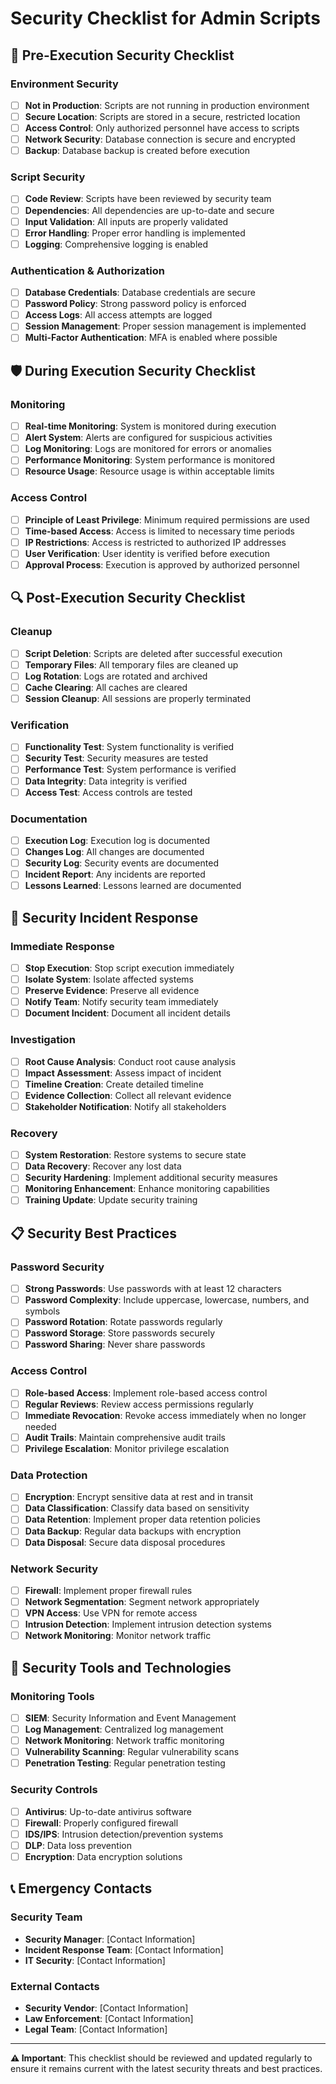 # Security Checklist for Admin Scripts

## 🔐 Pre-Execution Security Checklist

### Environment Security
- [ ] **Not in Production**: Scripts are not running in production environment
- [ ] **Secure Location**: Scripts are stored in a secure, restricted location
- [ ] **Access Control**: Only authorized personnel have access to scripts
- [ ] **Network Security**: Database connection is secure and encrypted
- [ ] **Backup**: Database backup is created before execution

### Script Security
- [ ] **Code Review**: Scripts have been reviewed by security team
- [ ] **Dependencies**: All dependencies are up-to-date and secure
- [ ] **Input Validation**: All inputs are properly validated
- [ ] **Error Handling**: Proper error handling is implemented
- [ ] **Logging**: Comprehensive logging is enabled

### Authentication & Authorization
- [ ] **Database Credentials**: Database credentials are secure
- [ ] **Password Policy**: Strong password policy is enforced
- [ ] **Access Logs**: All access attempts are logged
- [ ] **Session Management**: Proper session management is implemented
- [ ] **Multi-Factor Authentication**: MFA is enabled where possible

## 🛡️ During Execution Security Checklist

### Monitoring
- [ ] **Real-time Monitoring**: System is monitored during execution
- [ ] **Alert System**: Alerts are configured for suspicious activities
- [ ] **Log Monitoring**: Logs are monitored for errors or anomalies
- [ ] **Performance Monitoring**: System performance is monitored
- [ ] **Resource Usage**: Resource usage is within acceptable limits

### Access Control
- [ ] **Principle of Least Privilege**: Minimum required permissions are used
- [ ] **Time-based Access**: Access is limited to necessary time periods
- [ ] **IP Restrictions**: Access is restricted to authorized IP addresses
- [ ] **User Verification**: User identity is verified before execution
- [ ] **Approval Process**: Execution is approved by authorized personnel

## 🔍 Post-Execution Security Checklist

### Cleanup
- [ ] **Script Deletion**: Scripts are deleted after successful execution
- [ ] **Temporary Files**: All temporary files are cleaned up
- [ ] **Log Rotation**: Logs are rotated and archived
- [ ] **Cache Clearing**: All caches are cleared
- [ ] **Session Cleanup**: All sessions are properly terminated

### Verification
- [ ] **Functionality Test**: System functionality is verified
- [ ] **Security Test**: Security measures are tested
- [ ] **Performance Test**: System performance is verified
- [ ] **Data Integrity**: Data integrity is verified
- [ ] **Access Test**: Access controls are tested

### Documentation
- [ ] **Execution Log**: Execution log is documented
- [ ] **Changes Log**: All changes are documented
- [ ] **Security Log**: Security events are documented
- [ ] **Incident Report**: Any incidents are reported
- [ ] **Lessons Learned**: Lessons learned are documented

## 🚨 Security Incident Response

### Immediate Response
- [ ] **Stop Execution**: Stop script execution immediately
- [ ] **Isolate System**: Isolate affected systems
- [ ] **Preserve Evidence**: Preserve all evidence
- [ ] **Notify Team**: Notify security team immediately
- [ ] **Document Incident**: Document all incident details

### Investigation
- [ ] **Root Cause Analysis**: Conduct root cause analysis
- [ ] **Impact Assessment**: Assess impact of incident
- [ ] **Timeline Creation**: Create detailed timeline
- [ ] **Evidence Collection**: Collect all relevant evidence
- [ ] **Stakeholder Notification**: Notify all stakeholders

### Recovery
- [ ] **System Restoration**: Restore systems to secure state
- [ ] **Data Recovery**: Recover any lost data
- [ ] **Security Hardening**: Implement additional security measures
- [ ] **Monitoring Enhancement**: Enhance monitoring capabilities
- [ ] **Training Update**: Update security training

## 📋 Security Best Practices

### Password Security
- [ ] **Strong Passwords**: Use passwords with at least 12 characters
- [ ] **Password Complexity**: Include uppercase, lowercase, numbers, and symbols
- [ ] **Password Rotation**: Rotate passwords regularly
- [ ] **Password Storage**: Store passwords securely
- [ ] **Password Sharing**: Never share passwords

### Access Control
- [ ] **Role-based Access**: Implement role-based access control
- [ ] **Regular Reviews**: Review access permissions regularly
- [ ] **Immediate Revocation**: Revoke access immediately when no longer needed
- [ ] **Audit Trails**: Maintain comprehensive audit trails
- [ ] **Privilege Escalation**: Monitor privilege escalation

### Data Protection
- [ ] **Encryption**: Encrypt sensitive data at rest and in transit
- [ ] **Data Classification**: Classify data based on sensitivity
- [ ] **Data Retention**: Implement proper data retention policies
- [ ] **Data Backup**: Regular data backups with encryption
- [ ] **Data Disposal**: Secure data disposal procedures

### Network Security
- [ ] **Firewall**: Implement proper firewall rules
- [ ] **Network Segmentation**: Segment network appropriately
- [ ] **VPN Access**: Use VPN for remote access
- [ ] **Intrusion Detection**: Implement intrusion detection systems
- [ ] **Network Monitoring**: Monitor network traffic

## 🔧 Security Tools and Technologies

### Monitoring Tools
- [ ] **SIEM**: Security Information and Event Management
- [ ] **Log Management**: Centralized log management
- [ ] **Network Monitoring**: Network traffic monitoring
- [ ] **Vulnerability Scanning**: Regular vulnerability scans
- [ ] **Penetration Testing**: Regular penetration testing

### Security Controls
- [ ] **Antivirus**: Up-to-date antivirus software
- [ ] **Firewall**: Properly configured firewall
- [ ] **IDS/IPS**: Intrusion detection/prevention systems
- [ ] **DLP**: Data loss prevention
- [ ] **Encryption**: Data encryption solutions

## 📞 Emergency Contacts

### Security Team
- **Security Manager**: [Contact Information]
- **Incident Response Team**: [Contact Information]
- **IT Security**: [Contact Information]

### External Contacts
- **Security Vendor**: [Contact Information]
- **Law Enforcement**: [Contact Information]
- **Legal Team**: [Contact Information]

---

**⚠️ Important**: This checklist should be reviewed and updated regularly to ensure it remains current with the latest security threats and best practices.
